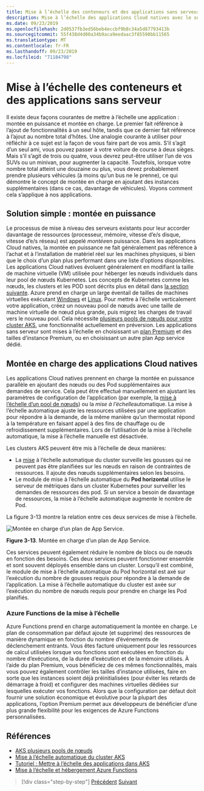 ```yaml
---
title: Mise à l’échelle des conteneurs et des applications sans serveur
description: Mise à l’échelle des applications Cloud natives avec le service Azure Kubernetes pour répondre à la demande des utilisateurs en augmentant les ressources des ordinateurs individuels ou en augmentant le nombre d’ordinateurs dans un cluster d’applications.
ms.date: 09/23/2019
ms.openlocfilehash: 2d0537fb3ed56beb4eccbf9b8c34a5d87793413b
ms.sourcegitcommit: 55f438d4d00a34b9aca9eedaac3f85590bb11565
ms.translationtype: MT
ms.contentlocale: fr-FR
ms.lasthandoff: 09/23/2019
ms.locfileid: "71184798"
---
```

# <a name="scaling-containers-and-serverless-applications"></a>Mise à l’échelle des conteneurs et des applications sans serveur

Il existe deux façons courantes de mettre à l’échelle une application : montée en puissance et montée en charge. Le premier fait référence à l’ajout de fonctionnalités à un seul hôte, tandis que ce dernier fait référence à l’ajout au nombre total d’hôtes. Une analogie courante à utiliser pour réfléchir à ce sujet est la façon de vous faire part de vos amis. S’il s’agit d’un seul ami, vous pouvez passer à votre voiture de course à deux sièges. Mais s’il s’agit de trois ou quatre, vous devrez peut-être utiliser l’un de vos SUVs ou un minivan, pour augmenter la capacité. Toutefois, lorsque votre nombre total atteint une douzaine ou plus, vous devez probablement prendre plusieurs véhicules (à moins qu’un bus ne le prenne), ce qui démontre le concept de montée en charge en ajoutant des instances supplémentaires (dans ce cas, davantage de véhicules). Voyons comment cela s’applique à nos applications.

## <a name="the-simple-solution-scaling-up"></a>Solution simple : montée en puissance

Le processus de mise à niveau des serveurs existants pour leur accorder davantage de ressources (processeur, mémoire, vitesse d’e/s disque, vitesse d’e/s réseau) est appelé *montée*en puissance. Dans les applications Cloud natives, la montée en puissance ne fait généralement pas référence à l’achat et à l’installation de matériel réel sur les machines physiques, si bien que le choix d’un plan plus performant dans une liste d’options disponibles. Les applications Cloud natives évoluent généralement en modifiant la taille de machine virtuelle (VM) utilisée pour héberger les nœuds individuels dans leur pool de nœuds Kubernetes. Les concepts de Kubernetes comme les nœuds, les clusters et les POD sont décrits plus en détail dans [la section suivante](leverage-containers-orchestrators.md). Azure prend en charge un large éventail de tailles de machines virtuelles exécutant [Windows](https://docs.microsoft.com/azure/virtual-machines/windows/sizes?toc=%2fazure%2fvirtual-machines%2fwindows%2ftoc.json) et [Linux](https://docs.microsoft.com/azure/virtual-machines/linux/sizes). Pour mettre à l’échelle verticalement votre application, créez un nouveau pool de nœuds avec une taille de machine virtuelle de nœud plus grande, puis migrez les charges de travail vers le nouveau pool. Cela nécessite [plusieurs pools de nœuds pour votre cluster AKS](https://docs.microsoft.com/azure/aks/use-multiple-node-pools), une fonctionnalité actuellement en préversion. Les applications sans serveur sont mises à l’échelle en choisissant un [plan Premium](https://docs.microsoft.com/azure/azure-functions/functions-scale) et des tailles d’instance Premium, ou en choisissant un autre plan App service dédié.

## <a name="scaling-out-cloud-native-apps"></a>Montée en charge des applications Cloud natives

Les applications Cloud natives prennent en charge la montée en puissance parallèle en ajoutant des nœuds ou des Pod supplémentaires aux demandes de service. Cela peut être effectué manuellement en ajustant les paramètres de configuration de l’application (par exemple, la [mise à l’échelle d’un pool de nœuds](https://docs.microsoft.com/azure/aks/use-multiple-node-pools#scale-a-node-pool-manually)) ou la *mise à l’échelle*automatique. La mise à l’échelle automatique ajuste les ressources utilisées par une application pour répondre à la demande, de la même manière qu’un thermostat répond à la température en faisant appel à des fins de chauffage ou de refroidissement supplémentaires. Lors de l’utilisation de la mise à l’échelle automatique, la mise à l’échelle manuelle est désactivée.

Les clusters AKS peuvent être mis à l’échelle de deux manières:

- La [mise](https://docs.microsoft.com/azure/aks/cluster-autoscaler) à l’échelle automatique du cluster surveille les gousses qui ne peuvent pas être planifiées sur les nœuds en raison de contraintes de ressources. Il ajoute des nœuds supplémentaires selon les besoins.
- Le module de mise à l’échelle automatique du **Pod horizontal** utilise le serveur de métriques dans un cluster Kubernetes pour surveiller les demandes de ressources des pod. Si un service a besoin de davantage de ressources, la mise à l’échelle automatique augmente le nombre de Pod.

La figure 3-13 montre la relation entre ces deux services de mise à l’échelle.

![Montée en charge d’un plan de App Service.](./media/aks-cluster-autoscaler.png)

**Figure 3-13**. Montée en charge d’un plan de App Service.

Ces services peuvent également réduire le nombre de blocs ou de nœuds en fonction des besoins. Ces deux services peuvent fonctionner ensemble et sont souvent déployés ensemble dans un cluster. Lorsqu’il est combiné, le module de mise à l’échelle automatique du Pod horizontal est axé sur l’exécution du nombre de gousses requis pour répondre à la demande de l’application. La mise à l’échelle automatique du cluster est axée sur l’exécution du nombre de nœuds requis pour prendre en charge les Pod planifiés.

### <a name="scaling-azure-functions"></a>Azure Functions de la mise à l’échelle

Azure Functions prend en charge automatiquement la montée en charge. Le plan de consommation par défaut ajoute (et supprime) des ressources de manière dynamique en fonction du nombre d’événements de déclenchement entrants. Vous êtes facturé uniquement pour les ressources de calcul utilisées lorsque vos fonctions sont exécutées en fonction du nombre d’exécutions, de la durée d’exécution et de la mémoire utilisés. À l’aide du plan Premium, vous bénéficiez de ces mêmes fonctionnalités, mais vous pouvez également contrôler les tailles d’instance utilisées, faire en sorte que les instances soient déjà préinitialisées (pour éviter les retards de démarrage à froid) et configurer des machines virtuelles dédiées sur lesquelles exécuter vos fonctions. Alors que la configuration par défaut doit fournir une solution économique et évolutive pour la plupart des applications, l’option Premium permet aux développeurs de bénéficier d’une plus grande flexibilité pour les exigences de Azure Functions personnalisées.

## <a name="references"></a>Références

- [AKS plusieurs pools de nœuds](https://docs.microsoft.com/azure/aks/use-multiple-node-pools)
- [Mise à l’échelle automatique du cluster AKS](https://docs.microsoft.com/azure/aks/cluster-autoscaler)
- [Tutoriel : Mettre à l’échelle des applications dans AKS](https://docs.microsoft.com/azure/aks/tutorial-kubernetes-scale)
- [Mise à l’échelle et hébergement Azure Functions](https://docs.microsoft.com/azure/azure-functions/functions-scale)

>[!div class="step-by-step"]
>[Précédent](deploy-containers-azure.md)
>[Suivant](other-deployment-options.md)

